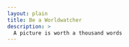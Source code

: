 ```yaml
---
layout: plain
title: Be a Worldwatcher
description: >
  A picture is worth a thousand words
---
```



<head>
  <script src="https://polyfill.io/v3/polyfill.min.js?features=default"></script>
</head>

<body>
  <div id="map"></div>
  <script>(g=>{var h,a,k,p="The Google Maps JavaScript API",c="google",l="importLibrary",q="__ib__",m=document,b=window;b=b[c]||(b[c]={});var d=b.maps||(b.maps={}),r=new Set,e=new URLSearchParams,u=()=>h||(h=new Promise(async(f,n)=>{await (a=m.createElement("script"));e.set("libraries",[...r]+"");for(k in g)e.set(k.replace(/[A-Z]/g,t=>"_"+t[0].toLowerCase()),g[k]);e.set("callback",c+".maps."+q);a.src=`https://maps.${c}apis.com/maps/api/js?`+e;d[q]=f;a.onerror=()=>h=n(Error(p+" could not load."));a.nonce=m.querySelector("script[nonce]")?.nonce||"";m.head.append(a)}));d[l]?console.warn(p+" only loads once. Ignoring:",g):d[l]=(f,...n)=>r.add(f)&&u().then(()=>d[l](f,...n))})
  ({key: "AIzaSyB41DRUbKWJHPxaFjMAwdrzWzbVKartNGg", v: "beta"});</script>
</body>

<!-- key : AIzaSyCBlxDPSkfw9ZBQ5zkKA3mpgVD7twJVATI -->

<!-------------------------------------- THE SCRIPT -------------------------------------->
<script>
  function initMap() {
    const map = new google.maps.Map(document.getElementById("map"), {
      zoom: 12,
      center: { lat: 34.84555, lng: -111.8035 },
      mapId: "4504f8b37365c3d0",
    });
    // Set LatLng and title text for the markers. The first marker (Boynton Pass)
    // receives the initial focus when tab is pressed. Use arrow keys to
    // move between markers; press tab again to cycle through the map controls.
    const tourStops = [
      {
        position: { lat: 34.8791806, lng: -111.8265049 },
        title: "Boynton Pass",
      },
      {
        position: { lat: 34.8559195, lng: -111.7988186 },
        title: "Airport Mesa",
      },
      {
        position: { lat: 34.832149, lng: -111.7695277 },
        title: "Chapel of the Holy Cross",
      },
      {
        position: { lat: 34.823736, lng: -111.8001857 },
        title: "Red Rock Crossing",
      },
      {
        position: { lat: 34.800326, lng: -111.7665047 },
        title: "Bell Rock",
      },
    ];
    // Create an info window to share between markers.
    const infoWindow = new google.maps.InfoWindow();

    // Create the markers.
    tourStops.forEach(({ position, title }, i) => {
      const pinView = new google.maps.marker.PinView({
        glyph: `${i + 1}`,
      });
      const marker = new google.maps.marker.AdvancedMarkerView({
        position,
        map,
        title: `${i + 1}. ${title}`,
        content: pinView.element,
      });

      // Add a click listener for each marker, and set up the info window.
      marker.addListener("click", ({ domEvent, latLng }) => {
        const { target } = domEvent;

        infoWindow.close();
        infoWindow.setContent(marker.title);
        infoWindow.open(marker.map, marker);
      });
    });
  }

  window.initMap = initMap;

</script>